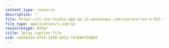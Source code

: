 ```yaml
---
content_type: resource
description: ''
file: https://ol-ocw-studio-app-qa.s3.amazonaws.com/courses/res-6-012-introduction-to-probability-spring-2018/c4e50a14dfc632086652fd760ef50883_iUF135CGTeI.srt
file_type: application/x-subrip
resourcetype: Other
title: 3play caption file
uid: c4e50a14-dfc6-3208-6652-fd760ef50883
---
```

